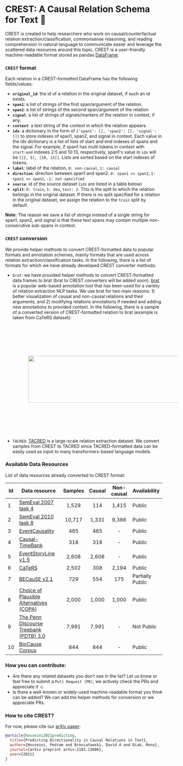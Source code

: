 # CREST: A Causal Relation Schema for Text :rocket:

CREST is created to help researchers who work on causal/counterfactual relation extraction/classification, commonsense reasoning, and reading comprehension in natural language to communicate easier and leverage the scattered data resources around this topic. CREST is a user-friendly machine-readable format stored as pandas [DataFrame](https://pandas.pydata.org/pandas-docs/stable/reference/api/pandas.DataFrame.html).

### `CREST` format
Each relation in a CREST-formatted DataFrame has the following fields/values:
* **`original_id`**: the id of a relation in the original dataset, if such an id exists.
* **`span1`**: a list of strings of the first span/argument of the relation.
* **`span2`**: a list of strings of the second span/argument of the relation
* **`signal`**: a list of strings of signals/markers of the relation in context, if any.
* **`context`**: a text string of the context in which the relation appears.
* **`idx`**: a dictionary in the form of `{'span1': [], 'span2': [], 'signal': []}` to store indexes of span1, span2, and signal in context. Each value in the idx dictionary is a list of lists of start and end indexes of spans and the signal. For example, if span1 has multi tokens in context with `start:end` indexes 2:5 and 10:13, respectively, span1's value in `idx` will be `[[2, 5], [10, 13]]`. Lists are sorted based on the start indexes of tokens.
* **`label`**: label of the relation, `0: non-causal`, `1: causal`
* **`direction`**: direction between span1 and span2. `0: span1 => span2`, `1: span1 <= span2`, `-1: not-specified`
* **`source`**: id of the source dataset (`ids` are listed in a table below)
* **`split`**: `0: train`, `1: dev`, `test: 2`. This is the split to which the relation belongs in the original dataset. If there is no split specified for a relation in the original dataset, we assign the relation to the `train` split by default.

**Note:** The reason we save a list of strings instead of a single string for span1, span2, and signal is that these text spans may contain multiple non-consecutive sub-spans in context.


### `CREST` conversion
We provide helper methods to convert CREST-formatted data to popular formats and annotation schemes, mainly formats that are used across relation extraction/classification tasks. In the following, there is a list of formats for which we have already developed CREST converter methods:
* `brat`: we have provided helper methods to convert CREST-formatted data frames to brat (brat to CREST converters will be added soon). [brat](https://brat.nlplab.org/) is a popular web-based annotation tool that has been used for a variety of relation extraction NLP tasks. We use brat for two main reasons: 1) better visualization of causal and non-causal relations and their arguments, and 2) modifying relations annotations if needed and adding new annotations to provided context. In the following, there is a sample of a converted version of CREST-formatted relation to brat (example is taken from CaTeRS dataset):
           <p align="center">
           <img src='data/crest_brat_example.png' width='700' height='150' style="vertical-align:middle;margin:100px 50px">
           </p>
* `TACRED`: [TACRED](https://nlp.stanford.edu/projects/tacred/) is a large-scale relation extraction dataset. We convert samples from CREST to TACRED since TACRED-formatted data can be easily used as input to many transformers-based language models.

### Available Data Resources
List of data resources already converted to CREST format:

| Id | Data resource  | Samples | Causal | Non-causal | Availability |
| -- | -------------- | :----------: | :---------: | :-----------: | ------------ |
| 1 | [SemEval 2007 task 4](https://www.aclweb.org/anthology/S07-1003/) | 1,529 | 114 | 1,415 | Public |
| 2 | [SemEval 2010 task 8](https://www.aclweb.org/anthology/S10-1006/) | 10,717 | 1,331 | 9,386 | Public | 
| 3 | [EventCausality](https://cogcomp.seas.upenn.edu/page/resource_view/27) | 485 | 485 | - | Public |
| 4 | [Causal-TimeBank](https://hlt-nlp.fbk.eu/technologies/causal-timebank) | 318 | 318 | - | Public | 
| 5 | [EventStoryLine v1.5](https://github.com/tommasoc80/EventStoryLine) | 2,608 | 2,608 | - | Public | 
| 6 | [CaTeRS](https://www.cs.rochester.edu/nlp/rocstories/CaTeRS/) | 2,502 | 308 | 2,194 | Public | 
| 7 | [BECauSE v2.1](https://github.com/duncanka/BECAUSE) | 729 | 554 | 175 | Partially Public| 
| 8 | [Choice of Plausible Alternatives (COPA)](https://www.cs.york.ac.uk/semeval-2012/task7/index.php%3Fid=data.html) | 2,000 | 1,000 | 1,000 | Public |
| 9 | [The Penn Discourse Treebank (PDTB) 3.0](https://catalog.ldc.upenn.edu/LDC2019T05) | 7,991 | 7,991 | - | Not Public |
| 10 | [BioCause Corpus](http://www.nactem.ac.uk/biocause/) | 844 | 844 | - | Public |

### How you can contribute:
* Are there any related datasets you don’t see in the list? Let us know or feel free to submit a `Pull Request (PR)`, we actively check the PRs and appreciate it :relaxed:
* Is there a well-known or widely-used machine-readable format you think can be added? We can add the helper methods for conversion or we appreciate PRs.

### How to cite CREST?
For now, please cite our [arXiv paper](https://arxiv.org/abs/2103.13606):
```bibtex
@article{hosseini2021predicting,
  title={Predicting Directionality in Causal Relations in Text},
  author={Hosseini, Pedram and Broniatowski, David A and Diab, Mona},
  journal={arXiv preprint arXiv:2103.13606},
  year={2021}
}
```
